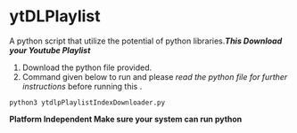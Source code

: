 # ytDLPlaylist
A python script that utilize the potential of python libraries.***This Download your Youtube Playlist***

1. Download the python file provided.
2. Command given below to run and please *read the python file for further instructions* before running this .

```
python3 ytdlpPlaylistIndexDownloader.py 
```

**Platform Independent Make sure your system can run python**
